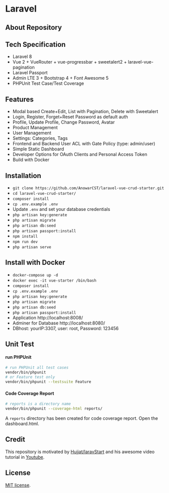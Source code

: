 
# Laravel

## About Repository



## Tech Specification

- Laravel 8
- Vue 2 + VueRouter + vue-progressbar + sweetalert2 + laravel-vue-pagination
- Laravel Passport
- Admin LTE 3 + Bootstrap 4 + Font Awesome 5
- PHPUnit Test Case/Test Coverage

## Features

- Modal based Create+Edit, List with Pagination, Delete with Sweetalert
- Login, Register, Forget+Reset Password as default auth
- Profile, Update Profile, Change Password, Avatar
- Product Management 
- User Management
- Settings: Categories, Tags
- Frontend and Backend User ACL with Gate Policy (type: admin/user)
- Simple Static Dashboard
- Developer Options for OAuth Clients and Personal Access Token
- Build with Docker

## Installation

- `git clone https://github.com/AnowarCST/laravel-vue-crud-starter.git`
- `cd laravel-vue-crud-starter/`
- `composer install`
- `cp .env.example .env`
- Update `.env` and set your database credentials
- `php artisan key:generate`
- `php artisan migrate`
- `php artisan db:seed`
- `php artisan passport:install`
- `npm install`
- `npm run dev`
- `php artisan serve`

## Install with Docker

- `docker-compose up -d`
- `docker exec -it vue-starter /bin/bash`
- `composer install`
- `cp .env.example .env`
- `php artisan key:generate`
- `php artisan migrate`
- `php artisan db:seed`
- `php artisan passport:install`
- Application http://localhost:8008/
- Adminer for Database http://localhost:8080/
- DBhost: yourIP:3307, user: root, Password: 123456


## Unit Test

#### run PHPUnit

```bash
# run PHPUnit all test cases
vendor/bin/phpunit
# or Feature test only
vendor/bin/phpunit --testsuite Feature
```

#### Code Coverage Report

```bash
# reports is a directory name
vendor/bin/phpunit --coverage-html reports/
```
A `reports` directory has been created for code coverage report. Open the dashboard.html.


## Credit
This repository is motivated by [Hujjat/laravStart](https://github.com/Hujjat/laravStart) and his awesome video tutorial in [Youtube](https://www.youtube.com/playlist?list=PLB4AdipoHpxaHDLIaMdtro1eXnQtl_UvE).

## License

[MIT license](https://opensource.org/licenses/MIT).
